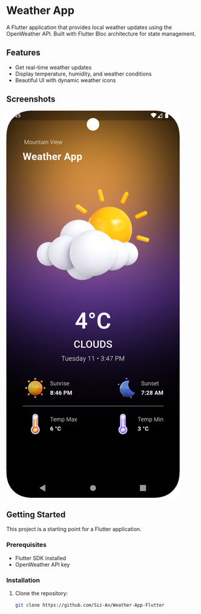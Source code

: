 # Weather App

A Flutter application that provides local weather updates using the OpenWeather API. Built with Flutter Bloc architecture for state management.

## Features
- Get real-time weather updates
- Display temperature, humidity, and weather conditions
- Beautiful UI with dynamic weather icons

## Screenshots
![Weather App](assets/wea.png)

## Getting Started

This project is a starting point for a Flutter application.

### Prerequisites
- Flutter SDK installed
- OpenWeather API key

### Installation
1. Clone the repository:
   ```sh  
   git clone https://github.com/Siz-An/Weather-App-Flutter
